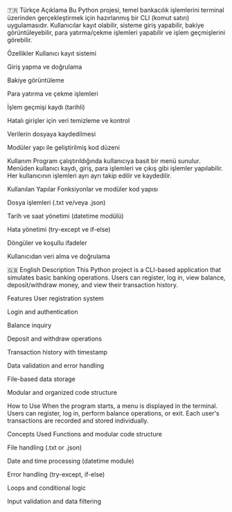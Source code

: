 🇹🇷 Türkçe Açıklama
Bu Python projesi, temel bankacılık işlemlerini terminal üzerinden gerçekleştirmek için hazırlanmış bir CLI (komut satırı) uygulamasıdır. Kullanıcılar kayıt olabilir, sisteme giriş yapabilir, bakiye görüntüleyebilir, para yatırma/çekme işlemleri yapabilir ve işlem geçmişlerini görebilir.

Özellikler
Kullanıcı kayıt sistemi

Giriş yapma ve doğrulama

Bakiye görüntüleme

Para yatırma ve çekme işlemleri

İşlem geçmişi kaydı (tarihli)

Hatalı girişler için veri temizleme ve kontrol

Verilerin dosyaya kaydedilmesi

Modüler yapı ile geliştirilmiş kod düzeni

Kullanım
Program çalıştırıldığında kullanıcıya basit bir menü sunulur. Menüden kullanıcı kaydı, giriş, para işlemleri ve çıkış gibi işlemler yapılabilir. Her kullanıcının işlemleri ayrı ayrı takip edilir ve kaydedilir.

Kullanılan Yapılar
Fonksiyonlar ve modüler kod yapısı

Dosya işlemleri (.txt ve/veya .json)

Tarih ve saat yönetimi (datetime modülü)

Hata yönetimi (try-except ve if-else)

Döngüler ve koşullu ifadeler

Kullanıcıdan veri alma ve doğrulama

🇬🇧 English Description
This Python project is a CLI-based application that simulates basic banking operations. Users can register, log in, view balance, deposit/withdraw money, and view their transaction history.

Features
User registration system

Login and authentication

Balance inquiry

Deposit and withdraw operations

Transaction history with timestamp

Data validation and error handling

File-based data storage

Modular and organized code structure

How to Use
When the program starts, a menu is displayed in the terminal. Users can register, log in, perform balance operations, or exit. Each user's transactions are recorded and stored individually.

Concepts Used
Functions and modular code structure

File handling (.txt or .json)

Date and time processing (datetime module)

Error handling (try-except, if-else)

Loops and conditional logic

Input validation and data filtering
